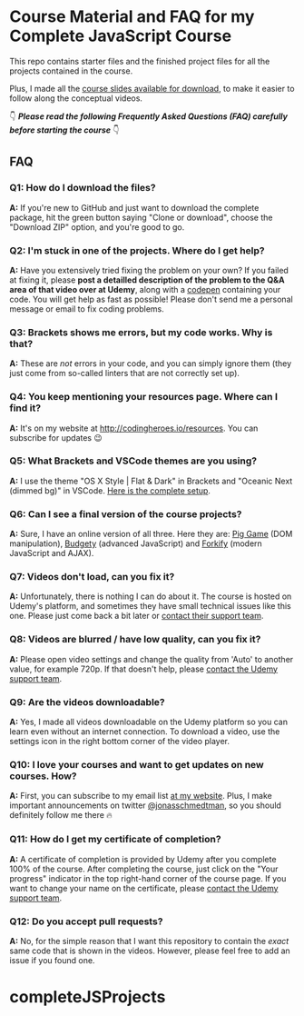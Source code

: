# Course Material and FAQ for my Complete JavaScript Course

This repo contains starter files and the finished project files for all the projects contained in the course.

Plus, I made all the [course slides available for download](slides-students-C03.pdf), to make it easier to follow along the conceptual videos.

👇 **_Please read the following Frequently Asked Questions (FAQ) carefully before starting the course_** 👇

## FAQ

### Q1: How do I download the files?

**A:** If you're new to GitHub and just want to download the complete package, hit the green button saying "Clone or download", choose the "Download ZIP" option, and you're good to go.

### Q2: I'm stuck in one of the projects. Where do I get help?

**A:** Have you extensively tried fixing the problem on your own? If you failed at fixing it, please **post a detailled description of the problem to the Q&A area of that video over at Udemy**, along with a [codepen](https://codepen.io/pen/) containing your code. You will get help as fast as possible! Please don't send me a personal message or email to fix coding problems.

### Q3: Brackets shows me errors, but my code works. Why is that?

**A:** These are _not_ errors in your code, and you can simply ignore them (they just come from so-called linters that are not correctly set up).

### Q4: You keep mentioning your resources page. Where can I find it?

**A:** It's on my website at <http://codingheroes.io/resources>. You can subscribe for updates 😉

### Q5: What Brackets and VSCode themes are you using?

**A:** I use the theme "OS X Style | Flat & Dark" in Brackets and "Oceanic Next (dimmed bg)" in VSCode. [Here is the complete setup](editors-setup.md).

### Q6: Can I see a final version of the course projects?

**A:** Sure, I have an online version of all three. Here they are: [Pig Game](https://piggame2.netlify.com/) (DOM manipulation), [Budgety](http://budgety2.netlify.com/) (advanced JavaScript) and [Forkify](https://forkify.netlify.com/) (modern JavaScript and AJAX).

### Q7: Videos don't load, can you fix it?

**A:** Unfortunately, there is nothing I can do about it. The course is hosted on Udemy's platform, and sometimes they have small technical issues like this one. Please just come back a bit later or [contact their support team](https://support.udemy.com/hc/en-us).

### Q8: Videos are blurred / have low quality, can you fix it?

**A:** Please open video settings and change the quality from 'Auto' to another value, for example 720p. If that doesn't help, please [contact the Udemy support team](https://support.udemy.com/hc/en-us).

### Q9: Are the videos downloadable?

**A:** Yes, I made all videos downloadable on the Udemy platform so you can learn even without an internet connection. To download a video, use the settings icon in the right bottom corner of the video player.

### Q10: I love your courses and want to get updates on new courses. How?

**A:** First, you can subscribe to my email list [at my website](http://codingheroes.io/newsletter). Plus, I make important announcements on twitter [@jonasschmedtman](https://twitter.com/jonasschmedtman), so you should definitely follow me there 🔥

### Q11: How do I get my certificate of completion?

**A:** A certificate of completion is provided by Udemy after you complete 100% of the course. After completing the course, just click on the "Your progress" indicator in the top right-hand corner of the course page. If you want to change your name on the certificate, please [contact the Udemy support team](https://support.udemy.com/hc/en-us).

### Q12: Do you accept pull requests?

**A:** No, for the simple reason that I want this repository to contain the _exact_ same code that is shown in the videos. However, please feel free to add an issue if you found one.
# completeJSProjects
